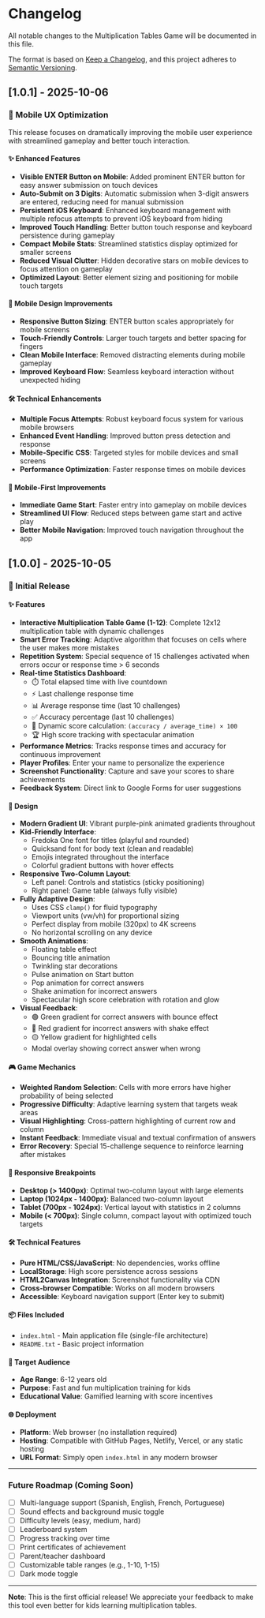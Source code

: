 # Changelog

All notable changes to the Multiplication Tables Game will be documented in this file.

The format is based on [Keep a Changelog](https://keepachangelog.com/en/1.0.0/),
and this project adheres to [Semantic Versioning](https://semver.org/spec/v2.0.0.html).

## [1.0.1] - 2025-10-06

### 🎯 Mobile UX Optimization

This release focuses on dramatically improving the mobile user experience with streamlined gameplay and better touch interaction.

#### ✨ Enhanced Features

- **Visible ENTER Button on Mobile**: Added prominent ENTER button for easy answer submission on touch devices
- **Auto-Submit on 3 Digits**: Automatic submission when 3-digit answers are entered, reducing need for manual submission
- **Persistent iOS Keyboard**: Enhanced keyboard management with multiple refocus attempts to prevent iOS keyboard from hiding
- **Improved Touch Handling**: Better button touch response and keyboard persistence during gameplay
- **Compact Mobile Stats**: Streamlined statistics display optimized for smaller screens
- **Reduced Visual Clutter**: Hidden decorative stars on mobile devices to focus attention on gameplay
- **Optimized Layout**: Better element sizing and positioning for mobile touch targets

#### 🎨 Mobile Design Improvements

- **Responsive Button Sizing**: ENTER button scales appropriately for mobile screens
- **Touch-Friendly Controls**: Larger touch targets and better spacing for fingers
- **Clean Mobile Interface**: Removed distracting elements during mobile gameplay
- **Improved Keyboard Flow**: Seamless keyboard interaction without unexpected hiding

#### 🛠️ Technical Enhancements

- **Multiple Focus Attempts**: Robust keyboard focus system for various mobile browsers
- **Enhanced Event Handling**: Improved button press detection and response
- **Mobile-Specific CSS**: Targeted styles for mobile devices and small screens
- **Performance Optimization**: Faster response times on mobile devices

#### 📱 Mobile-First Improvements

- **Immediate Game Start**: Faster entry into gameplay on mobile devices
- **Streamlined UI Flow**: Reduced steps between game start and active play
- **Better Mobile Navigation**: Improved touch navigation throughout the app

## [1.0.0] - 2025-10-05

### 🎉 Initial Release

#### ✨ Features

- **Interactive Multiplication Table Game (1-12)**: Complete 12x12 multiplication table with dynamic challenges
- **Smart Error Tracking**: Adaptive algorithm that focuses on cells where the user makes more mistakes
- **Repetition System**: Special sequence of 15 challenges activated when errors occur or response time > 6 seconds
- **Real-time Statistics Dashboard**:
  - ⏱️ Total elapsed time with live countdown
  - ⚡ Last challenge response time
  - 📊 Average response time (last 10 challenges)
  - ✅ Accuracy percentage (last 10 challenges)
  - 🎯 Dynamic score calculation: `(accuracy / average_time) × 100`
  - 🏆 High score tracking with spectacular animation
- **Performance Metrics**: Tracks response times and accuracy for continuous improvement
- **Player Profiles**: Enter your name to personalize the experience
- **Screenshot Functionality**: Capture and save your scores to share achievements
- **Feedback System**: Direct link to Google Forms for user suggestions

#### 🎨 Design

- **Modern Gradient UI**: Vibrant purple-pink animated gradients throughout
- **Kid-Friendly Interface**:
  - Fredoka One font for titles (playful and rounded)
  - Quicksand font for body text (clean and readable)
  - Emojis integrated throughout the interface
  - Colorful gradient buttons with hover effects
- **Responsive Two-Column Layout**:
  - Left panel: Controls and statistics (sticky positioning)
  - Right panel: Game table (always fully visible)
- **Fully Adaptive Design**:
  - Uses CSS `clamp()` for fluid typography
  - Viewport units (vw/vh) for proportional sizing
  - Perfect display from mobile (320px) to 4K screens
  - No horizontal scrolling on any device
- **Smooth Animations**:
  - Floating table effect
  - Bouncing title animation
  - Twinkling star decorations
  - Pulse animation on Start button
  - Pop animation for correct answers
  - Shake animation for incorrect answers
  - Spectacular high score celebration with rotation and glow
- **Visual Feedback**:
  - 🟢 Green gradient for correct answers with bounce effect
  - 🔴 Red gradient for incorrect answers with shake effect
  - 🟡 Yellow gradient for highlighted cells
  - Modal overlay showing correct answer when wrong

#### 🎮 Game Mechanics

- **Weighted Random Selection**: Cells with more errors have higher probability of being selected
- **Progressive Difficulty**: Adaptive learning system that targets weak areas
- **Visual Highlighting**: Cross-pattern highlighting of current row and column
- **Instant Feedback**: Immediate visual and textual confirmation of answers
- **Error Recovery**: Special 15-challenge sequence to reinforce learning after mistakes

#### 📱 Responsive Breakpoints

- **Desktop (> 1400px)**: Optimal two-column layout with large elements
- **Laptop (1024px - 1400px)**: Balanced two-column layout
- **Tablet (700px - 1024px)**: Vertical layout with statistics in 2 columns
- **Mobile (< 700px)**: Single column, compact layout with optimized touch targets

#### 🛠️ Technical Features

- **Pure HTML/CSS/JavaScript**: No dependencies, works offline
- **LocalStorage**: High score persistence across sessions
- **HTML2Canvas Integration**: Screenshot functionality via CDN
- **Cross-browser Compatible**: Works on all modern browsers
- **Accessible**: Keyboard navigation support (Enter key to submit)

#### 📦 Files Included

- `index.html` - Main application file (single-file architecture)
- `README.txt` - Basic project information

#### 🎯 Target Audience

- **Age Range**: 6-12 years old
- **Purpose**: Fast and fun multiplication training for kids
- **Educational Value**: Gamified learning with score incentives

#### 🌐 Deployment

- **Platform**: Web browser (no installation required)
- **Hosting**: Compatible with GitHub Pages, Netlify, Vercel, or any static hosting
- **URL Format**: Simply open `index.html` in any modern browser

---

### Future Roadmap (Coming Soon)

- [ ] Multi-language support (Spanish, English, French, Portuguese)
- [ ] Sound effects and background music toggle
- [ ] Difficulty levels (easy, medium, hard)
- [ ] Leaderboard system
- [ ] Progress tracking over time
- [ ] Print certificates of achievement
- [ ] Parent/teacher dashboard
- [ ] Customizable table ranges (e.g., 1-10, 1-15)
- [ ] Dark mode toggle

---

**Note**: This is the first official release! We appreciate your feedback to make this tool even better for kids learning multiplication tables.
